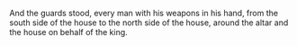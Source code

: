 And the guards stood, every man with his weapons in his hand, from the south side of the house to the north side of the house, around the altar and the house on behalf of the king.
